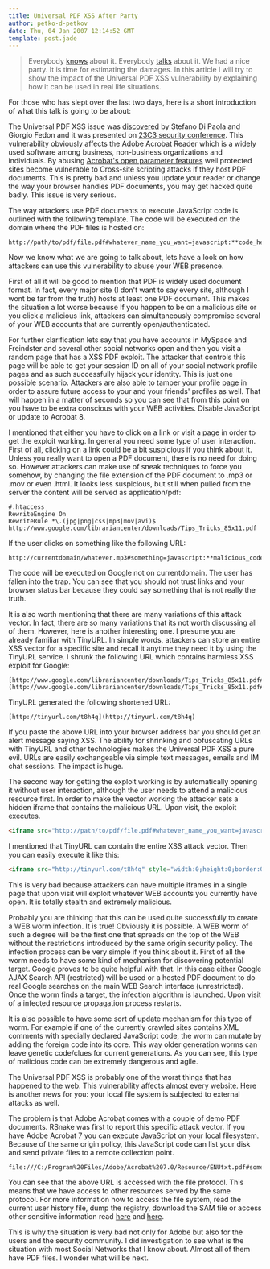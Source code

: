 ```yaml
---
title: Universal PDF XSS After Party
author: petko-d-petkov
date: Thu, 04 Jan 2007 12:14:52 GMT
template: post.jade
---
```


> Everybody [knows](/blog/danger-danger-danger) about it. Everybody [talks](http://www.webappsec.org/lists/websecurity/archive/2007-01/msg00005.html) about it. We had a nice party. It is time for estimating the damages. In this article I will try to show the impact of the Universal PDF XSS vulnerability by explaining how it can be used in real life situations.

For those who has slept over the last two days, here is a short introduction of what this talk is going to be about:

The Universal PDF XSS issue was [discovered](http://events.ccc.de/congress/2006/Fahrplan/events/1602.en.html) by Stefano Di Paola and Giorgio Fedon and it was presented on [23C3 security conference](http://events.ccc.de/congress/2006/Home). This vulnerability obviously affects the Adobe Acrobat Reader which is a widely used software among business, non-business organizations and individuals. By abusing [Acrobat's open parameter features](http://partners.adobe.com/public/developer/en/acrobat/PDFOpenParameters.pdf) well protected sites become vulnerable to Cross-site scripting attacks if they host PDF documents. This is pretty bad and unless you update your reader or change the way your browser handles PDF documents, you may get hacked quite badly. This issue is very serious.

The way attackers use PDF documents to execute JavaScript code is outlined with the following template. The code will be executed on the domain where the PDF files is hosted on:

	http://path/to/pdf/file.pdf#whatever_name_you_want=javascript:**code_here**

Now we know what we are going to talk about, lets have a look on how attackers can use this vulnerability to abuse your WEB presence.

First of all it will be good to mention that PDF is widely used document format. In fact, every major site (I don't want to say every site, although I wont be far from the truth) hosts at least one PDF document. This makes the situation a lot worse because If you happen to be on a malicious site or you click a malicious link, attackers can simultaneously compromise several of your WEB accounts that are currently open/authenticated.

For further clarification lets say that you have accounts in MySpace and Freindster and several other social networks open and then you visit a random page that has a XSS PDF exploit. The attacker that controls this page will be able to get your session ID on all of your social network profile pages and as such successfully hijack your identity. This is just one possible scenario. Attackers are also able to tamper your profile page in order to assure future access to your and your friends' profiles as well. That will happen in a matter of seconds so you can see that from this point on you have to be extra conscious with your WEB activities. Disable JavaScript or update to Acrobat 8.

I mentioned that either you have to click on a link or visit a page in order to get the exploit working. In general you need some type of user interaction. First of all, clicking on a link could be a bit suspicious if you think about it. Unless you really want to open a PDF document, there is no need for doing so. However attackers can make use of sneak techniques to force you somehow, by changing the file extension of the PDF document to .mp3 or .mov or even .html. It looks less suspicious, but still when pulled from the server the content will be served as application/pdf:

	#.htaccess
	RewriteEngine On
	RewriteRule *\.(jpg|png|css|mp3|mov|avi)$ http://www.google.com/librariancenter/downloads/Tips_Tricks_85x11.pdf

If the user clicks on something like the following URL:

	http://currentdomain/whatever.mp3#something=javascript:**malicious_code**

The code will be executed on Google not on currentdomain. The user has fallen into the trap. You can see that you should not trust links and your browser status bar because they could say something that is not really the truth.

It is also worth mentioning that there are many variations of this attack vector. In fact, there are so many variations that its not worth discussing all of them. However, here is another interesting one. I presume you are already familiar with TinyURL. In simple words, attackers can store an entire XSS vector for a specific site and recall it anytime they need it by using the TinyURL service. I shrunk the following URL which contains harmless XSS exploit for Google:

	[http://www.google.com/librariancenter/downloads/Tips_Tricks_85x11.pdf#something=javascript:alert('xss');](http://www.google.com/librariancenter/downloads/Tips_Tricks_85x11.pdf#something=javascript:alert()

TinyURL generated the following shortened URL:

	[http://tinyurl.com/t8h4q](http://tinyurl.com/t8h4q)

If you paste the above URL into your browser address bar you should get an alert message saying XSS. The ability for shrinking and obfuscating URLs with TinyURL and other technologies makes the Universal PDF XSS a pure evil. URLs are easily exchangeable via simple text messages, emails and IM chat sessions. The impact is huge.

The second way for getting the exploit working is by automatically opening it without user interaction, although the user needs to attend a malicious resource first. In order to make the vector working the attacker sets a hidden iframe that contains the malicious URL. Upon visit, the exploit executes.

```html
<iframe src="http://path/to/pdf/file.pdf#whatever_name_you_want=javascript:**code_here**" style="width:0;height:0;border:0"></iframe>
```

I mentioned that TinyURL can contain the entire XSS attack vector. Then you can easily execute it like this:

```html
<iframe src="http://tinyurl.com/t8h4q" style="width:0;height:0;border:0"></iframe>
```

This is very bad because attackers can have multiple iframes in a single page that upon visit will exploit whatever WEB accounts you currently have open. It is totally stealth and extremely malicious.

Probably you are thinking that this can be used quite successfully to create a WEB worm infection. It is true! Obviously it is possible. A WEB worm of such a degree will be the first one that spreads on the top of the WEB without the restrictions introduced by the same origin security policy. The infection process can be very simple if you think about it. First of all the worm needs to have some kind of mechanism for discovering potential target. Google proves to be quite helpful with that. In this case either Google AJAX Search API (restricted) will be used or a hosted PDF document to do real Google searches on the main WEB Search interface (unrestricted). Once the worm finds a target, the infection algorithm is launched. Upon visit of a infected resource propagation process restarts.

It is also possible to have some sort of update mechanism for this type of worm. For example if one of the currently crawled sites contains XML comments with specially declared JavaScript code, the worm can mutate by adding the foreign code into its core. This way older generation worms can leave genetic code/clues for current generations. As you can see, this type of malicious code can be extremely dangerous and agile.

The Universal PDF XSS is probably one of the worst things that has happened to the web. This vulnerability affects almost every website. Here is another news for you: your local file system is subjected to external attacks as well.

The problem is that Adobe Acrobat comes with a couple of demo PDF documents. RSnake was first to report this specific attack vector. If you have Adobe Acrobat 7 you can execute JavaScript on your local filesystem. Because of the same origin policy, this JavaScript code can list your disk and send private files to a remote collection point.

	file:///C:/Program%20Files/Adobe/Acrobat%207.0/Resource/ENUtxt.pdf#something=javascript:**code_here**

You can see that the above URL is accessed with the file protocol. This means that we have access to other resources served by the same protocol. For more information how to access the file system, read the current user history file, dump the registry, download the SAM file or access other sensitive information read [here](/blog/web-pages-from-hell) and [here](/blog/web-pages-from-hell-2).

This is why the situation is very bad not only for Adobe but also for the users and the security community. I did investigation to see what is the situation with most Social Networks that I know about. Almost all of them have PDF files. I wonder what will be next.
